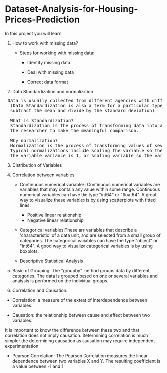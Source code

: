 # Dataset-Analysis-for-Housing-Prices-Prediction

In this project you will learn
  
1.  How to work with missing data?

      *   Steps for working with missing data:

             * Identify missing data

             * Deal with missing data

             * Correct data format

2.  Data Standardization and normalization

  <pre> Data is usually collected from different agencies with different formats. 
  (Data Standardization is also a term for a particular type of data normalization, where we 
  subtract the mean and divide by the standard deviation)

  What is Standardization?
  Standardization is the process of transforming data into a common format which allows 
  the researcher to make the meaningful comparison. 

  Why normalization?
  Normalization is the process of transforming values of several variables into a similar range.
  Typical normalizations include scaling the variable so the variable average is 0, scaling the variable so 
  the variable variance is 1, or scaling variable so the variable values range from 0 to 1. </pre>

3.  Distribution of Variables
4.  Correlation between variables
    *  Continuous numerical variables: Continuous numerical variables are variables that may contain any value within some range. Continuous numerical variables can have the type "int64" or "float64". A great way to visualize these variables is by using scatterplots with fitted lines. 

        * Positive linear relationship
        * Negative linear relationship
    * Categorical variables:These are variables that describe a 'characteristic' of a data unit, and are selected from a small group of categories. The categorical variables can have the type "object" or "int64". A good way to visualize categorical variables is by using boxplots.
    * Descriptive Statistical Analysis
    
5.  Basic of Grouping: The "groupby" method groups data by different categories. The data is grouped based on one or several variables and analysis is performed on the individual groups.

6.  Correlation and Causation:

   * Correlation: a measure of the extent of interdependence between variables.

   * Causation: the relationship between cause and effect between two variables.

It is important to know the difference between these two and that correlation does not imply causation. Determining  correlation is much simpler  the determining causation as causation may require independent experimentation 
    
   * Pearson Correlation: The Pearson Correlation measures the linear dependence between two variables X and Y. The resulting coefficient is a value between -1 and 1

